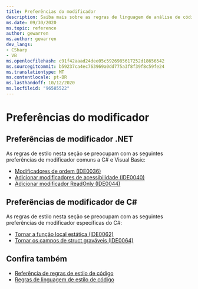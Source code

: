 ```yaml
---
title: Preferências do modificador
description: Saiba mais sobre as regras de linguagem de análise de código para preferências de modificador
ms.date: 09/30/2020
ms.topic: reference
author: gewarren
ms.author: gewarren
dev_langs:
- CSharp
- VB
ms.openlocfilehash: c91f42aaad24dee05c5926985617252d18656542
ms.sourcegitcommit: b59237ca4ec763969a0dd775a3f8f39f8c59fe24
ms.translationtype: MT
ms.contentlocale: pt-BR
ms.lasthandoff: 10/12/2020
ms.locfileid: "96585522"
---
```

# <a name="modifier-preferences"></a>Preferências do modificador

## <a name="net-modifier-preferences"></a>Preferências de modificador .NET

As regras de estilo nesta seção se preocupam com as seguintes preferências de modificador comuns a C# e Visual Basic:

- [Modificadores de ordem (IDE0036)](ide0036.md)
- [Adicionar modificadores de acessibilidade (IDE0040)](ide0040.md)
- [Adicionar modificador ReadOnly (IDE0044)](ide0044.md)

## <a name="c-modifier-preferences"></a>Preferências de modificador de C#

As regras de estilo nesta seção se preocupam com as seguintes preferências de modificador específicas do C#:

- [Tornar a função local estática (IDE0062)](ide0062.md)
- [Tornar os campos de struct graváveis (IDE0064)](ide0064.md)

## <a name="see-also"></a>Confira também

- [Referência de regras de estilo de código](index.md)
- [Regras de linguagem de estilo de código](language-rules.md)

